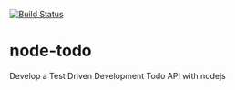 [![Build Status](https://travis-ci.org/gin-gonic/gin.svg)](https://travis-ci.org/https://travis-ci.org/LordRahl90/node-todo)
# node-todo


Develop a Test Driven Development Todo API with nodejs

